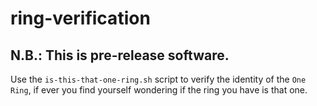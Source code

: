 # ring-verification

## N.B.: This is pre-release software.

Use the `is-this-that-one-ring.sh` script to verify the identity of the `One Ring`, if ever you find yourself wondering if the ring you have is that one.
